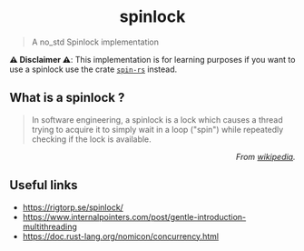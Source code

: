 <h1 align="center">
    spinlock
</h1>

> A no_std Spinlock implementation

**⚠️ Disclaimer ⚠️**: This implementation is for learning purposes if you want to use a spinlock use the crate [`spin-rs`](https://github.com/mvdnes/spin-rs) instead.

## What is a spinlock ?
> In software engineering, a spinlock is a lock which causes a thread trying to acquire it to simply wait in a loop ("spin") while repeatedly checking if the lock is available.
<div style="text-align: right; font-style: italic">
    From <a href="https://en.wikipedia.org/wiki/Spinlock">wikipedia</a>.
</div>

## Useful links
- https://rigtorp.se/spinlock/
- https://www.internalpointers.com/post/gentle-introduction-multithreading
- https://doc.rust-lang.org/nomicon/concurrency.html
